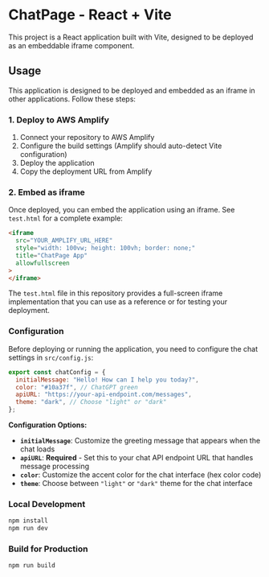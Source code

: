 # ChatPage - React + Vite

This project is a React application built with Vite, designed to be deployed as an embeddable iframe component.

## Usage

This application is designed to be deployed and embedded as an iframe in other applications. Follow these steps:

### 1. Deploy to AWS Amplify

1. Connect your repository to AWS Amplify
2. Configure the build settings (Amplify should auto-detect Vite configuration)
3. Deploy the application
4. Copy the deployment URL from Amplify

### 2. Embed as iframe

Once deployed, you can embed the application using an iframe. See `test.html` for a complete example:

```html
<iframe
  src="YOUR_AMPLIFY_URL_HERE"
  style="width: 100vw; height: 100vh; border: none;"
  title="ChatPage App"
  allowfullscreen
>
</iframe>
```

The `test.html` file in this repository provides a full-screen iframe implementation that you can use as a reference or for testing your deployment.

### Configuration

Before deploying or running the application, you need to configure the chat settings in `src/config.js`:

```javascript
export const chatConfig = {
  initialMessage: "Hello! How can I help you today?",
  color: "#10a37f", // ChatGPT green
  apiURL: "https://your-api-endpoint.com/messages",
  theme: "dark", // Choose "light" or "dark"
};
```

**Configuration Options:**

- **`initialMessage`**: Customize the greeting message that appears when the chat loads
- **`apiURL`**: **Required** - Set this to your chat API endpoint URL that handles message processing
- **`color`**: Customize the accent color for the chat interface (hex color code)
- **`theme`**: Choose between `"light"` or `"dark"` theme for the chat interface

### Local Development

```bash
npm install
npm run dev
```

### Build for Production

```bash
npm run build
```
